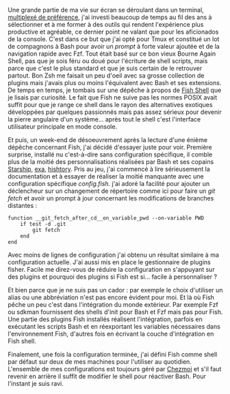 <!-- title: Fish sans chips -->
<!-- category: GNU/Linux -->

Une grande partie de ma vie sur écran se déroulant dans un terminal, [multiplexé de préférence](https://github.com/tmux/tmux), j'ai investi beaucoup de temps au fil des ans à sélectionner et à me former à des outils qui rendent l'expérience plus productive et agréable, ce dernier point ne valant que pour les aficionados de la console. C'est dans ce but que j'ai opté pour Tmux et constitué un lot de compagnons à Bash pour avoir un *prompt* à forte valeur ajoutée et de la navigation rapide avec Fzf. Tout était basé sur ce bon vieux Bourne Again Shell, pas que je sois féru ou doué pour l'écriture de shell scripts, mais parce que c'est le plus standard et que je suis certain de le retrouver partout. Bon Zsh me faisait un peu d'oeil avec sa grosse collection de plugins mais j'avais plus ou moins l'équivalent avec Bash et ses extensions. De temps en temps, je tombais sur une dépêche à propos de [Fish Shell](https://fishshell.com/) que je lisais par curiosité. Le fait que Fish ne suive pas les normes POSIX avait suffit pour que je range ce shell dans le rayon des alternatives exotiques développées par quelques passionnés mais pas assez sérieux pour devenir la pierre angulaire d'un système... après tout le shell c'est l'interface utilisateur principale en mode console.

Et puis, un week-end de désoeuvrement après la lecture d'une énième dépêche concernant Fish, j'ai décidé d'essayer juste pour voir. Première surprise, installé nu c'est-à-dire sans configuration spécifique, il comble plus de la moitié des personnalisations réalisées par Bash et ses copains [Starship](https://starship.rs/), [exa](https://github.com/rivy/rust.exa), [hishtory](https://github.com/ddworken/hishtory). Pris au jeu, j'ai commencé à lire sérieusement la documentation et à essayer de réaliser la moitié manquante avec  une configuration spécifique *config.fish*. j'ai adoré la facilité pour ajouter un déclencheur sur un changement de répertoire comme ici pour faire un *git fetch* et avoir un prompt à jour concernant les modifications de branches distantes : 

```shell
function __git_fetch_after_cd__on_variable_pwd --on-variable PWD
    if test -d .git
        git fetch
    end                    
end 
``` 

Avec moins de lignes de configuration j'ai obtenu un résultat similaire à ma configuration actuelle. J'ai aussi mis en place le gestionnaire de plugins fisher. Facile me direz-vous de réduire la configuration en s'appuyant sur des plugins et pourquoi des plugins si Fish est si... facile à personnaliser ? 

Et bien parce que je ne suis pas un cador : par exemple le choix d'utiliser un alias ou une abbréviation n'est pas encore évident pour moi. Et là où Fish pêche un peu c'est dans l'intégration du monde extérieur. Par exemple Fzf ou sdkman fournissent des shells d'init pour Bash et Fzf mais pas pour Fish. Une partie des plugins Fish installés réalisent l'intégration, parfois en exécutant les scripts Bash et en réexportant les variables nécessaires dans l'environnement Fish, d'autres fois en écrivant la couche d'intégration en Fish shell.

Finalement, une fois la configuration terminée, j'ai défini Fish comme shell par défaut sur deux de mes machines pour l'utiliser au quotidien. L'ensemble de mes configurations est toujours géré par [Chezmoi](https://www.chezmoi.io/) et s'il faut revenir en arrière il suffit de modifier le shell pour réactiver Bash. Pour l'instant je suis ravi.
